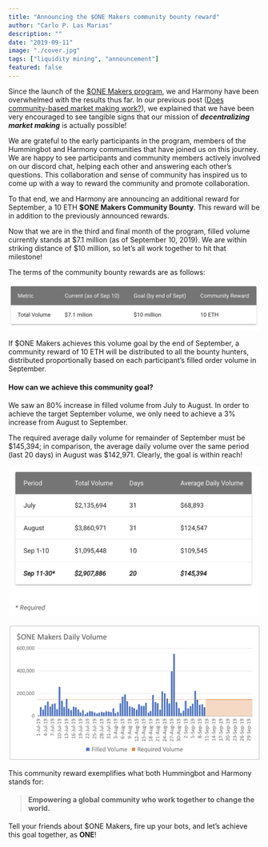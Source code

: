 ```yaml
---
title: "Announcing the $ONE Makers community bounty reward"
author: "Carlo P. Las Marias"
description: ""
date: "2019-09-11"
image: "./cover.jpg"
tags: ["liquidity mining", "announcement"]
featured: false
---
```


Since the launch of the [$ONE Makers program](/liquidity-mining/harmony), we and Harmony have been overwhelmed with the results thus far.  In our previous post ([Does community-based market making work?](/blog/2019-09-does-community-based-market-making-work/)), we explained that we have been very encouraged to see tangible signs that our mission of ***decentralizing market making*** is actually possible!

We are grateful to the early participants in the program, members of the Hummingbot and Harmony communities that have joined us on this journey.  We are happy to see participants and community members actively involved on our discord chat, helping each other and answering each other’s questions.  This collaboration and sense of community has inspired us to come up with a way to reward the community and promote collaboration.

To that end, we and Harmony are announcing an additional reward for September, a 10 ETH **$ONE Makers Community Bounty**.  This reward will be in addition to the previously announced rewards.

Now that we are in the third and final month of the program, filled volume currently stands at $7.1 million (as of September 10, 2019).  We are within striking distance of $10 million, so let’s all work together to hit that milestone!  

<!-- more -->


The terms of the community bounty rewards are as follows:

![](reward-table.png)

If $ONE Makers achieves this volume goal by the end of September, a community reward of 10 ETH will be distributed to all the bounty hunters, distributed proportionally based on each participant’s filled order volume in September.

#### How can we achieve this community goal?

We saw an 80% increase in filled volume from July to August.  In order to achieve the target September volume, we only need to achieve a 3% increase from August to September.

The required average daily volume for remainder of September must be $145,394; in comparison, the average daily volume over the same period (last 20 days) in August was $142,971.  Clearly, the goal is within reach!

![](volume-table.png)

![](volume-chart.png)

This community reward exemplifies what both Hummingbot and Harmony stands for:
> #### Empowering a global community who work together to change the world.

Tell your friends about $ONE Makers, fire up your bots, and let’s achieve this goal together, as **ONE**!
